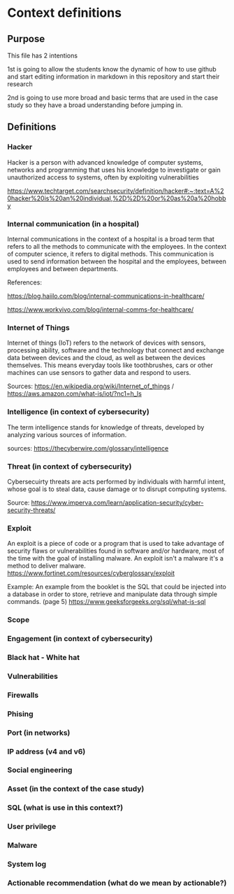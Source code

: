 # Context definitions

## Purpose

This file has 2 intentions

1st is going to allow the students know the dynamic of how to use github and start editing information in markdown in this repository and start their research 

2nd is going to use more broad and basic terms that are used in the case study so they have a broad understanding before jumping in. 

  ## Definitions

  ### Hacker
Hacker is a person with advanced knowledge of computer systems, networks and programming that uses his knowledge to investigate or gain unauthorized access to systems, often by exploiting vulnerabilities

https://www.techtarget.com/searchsecurity/definition/hacker#:~:text=A%20hacker%20is%20an%20individual,%2D%2D%20or%20as%20a%20hobby
  ### Internal communication (in a hospital)
Internal communications in the context of a hospital is a broad term that refers to all the methods to communicate with the employees. In the context of computer science, it refers to digital methods. This communication is used to send information between the hospital and the employees, between employees and between departments.  

 

References: 

https://blog.haiilo.com/blog/internal-communications-in-healthcare/ 

https://www.workvivo.com/blog/internal-comms-for-healthcare/ 
 
  ### Internet of Things 
  Internet of things (IoT) refers to the network of devices with sensors, processing ability, software and the technology that connect and exchange data between devices and    the cloud, as well as between the devices themselves. This means everyday tools like toothbrushes, cars or other machines can use sensors to gather data and respond to       users.   

  Sources: https://en.wikipedia.org/wiki/Internet_of_things / https://aws.amazon.com/what-is/iot/?nc1=h_ls 
  
  ### Intelligence (in context of cybersecurity)
  
  The term intelligence stands for knowledge of threats, developed by analyzing various sources of information.

  sources: https://thecyberwire.com/glossary/intelligence 


  ### Threat (in context of cybersecurity)
  Cybersecuirty threats are acts performed by individuals with harmful intent, whose goal is to steal data, cause damage or to disrupt computing systems.
  
  Source: https://www.imperva.com/learn/application-security/cyber-security-threats/

  ### Exploit

  An exploit is a piece of code or a program that is used to take advantage of security flaws or vulnerabilities found in software and/or hardware, most of the time with the goal of installing malware. An exploit isn't a malware it's a method to deliver malware.
https://www.fortinet.com/resources/cyberglossary/exploit 

Example: An example from the booklet is the SQL that could be injected into a database in order to store, retrieve and manipulate data through simple commands. (page 5)
https://www.geeksforgeeks.org/sql/what-is-sql

  ### Scope 

  ### Engagement (in context of cybersecurity) 

  ### Black hat - White hat 

  ### Vulnerabilities 

  ### Firewalls 

  ### Phising 

  ### Port (in networks)

  ### IP address (v4 and v6)

  ### Social engineering

  ### Asset (in the context of the case study)

  ### SQL  (what is use in this context?)

  ### User privilege 

  ### Malware 

  ### System log 

  ### Actionable recommendation (what do we mean by actionable?) 


  
